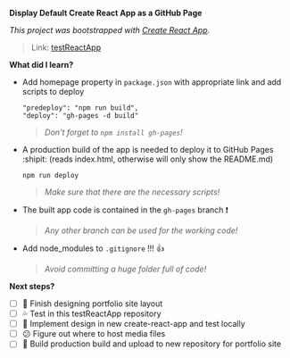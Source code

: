 ﻿**Display Default Create React App as a GitHub Page**
 
_This project was bootstrapped with [Create React App](https://github.com/facebook/create-react-app)._
  >Link: [testReactApp](https://areizza.github.io/testReactApp)

**What did I learn?**
- Add homepage property in `package.json` with appropriate link and add scripts to deploy
  ```
  "predeploy": "npm run build",
  "deploy": "gh-pages -d build"
  ```
  >_Don't forget to `npm install gh-pages`!_
- A production build of the app is needed to deploy it to GitHub Pages :shipit:
  (reads index.html, otherwise will only show the README.md)
  ```
  npm run deploy
  ```
  >_Make sure that there are the necessary scripts!_
- The built app code is contained in the `gh-pages` branch :exclamation:

  >_Any other branch can be used for the working code!_
- Add node_modules to `.gitignore` !!! :+1:

  >_Avoid committing a huge folder full of code!_

**Next steps?**
- [ ] :star2: Finish designing portfolio site layout 
- [ ] :sweat_drops: Test in this testReactApp repository
- [ ] :muscle: Implement design in new create-react-app and test locally
- [ ] :confused: Figure out where to host media files
- [ ] :wrench: Build production build and upload to new repository for portfolio site
